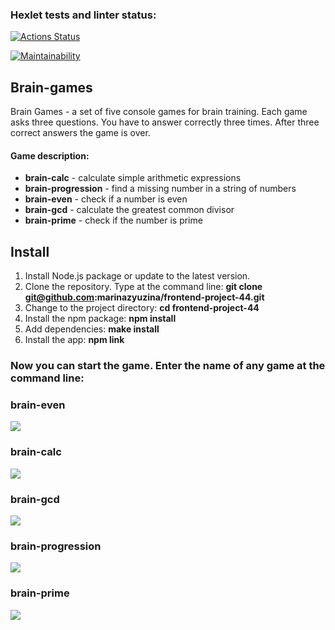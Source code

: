 ### Hexlet tests and linter status:

[![Actions Status](https://github.com/marinazyuzina/frontend-project-44/workflows/hexlet-check/badge.svg)](https://github.com/marinazyuzina/frontend-project-44/actions)

[![Maintainability](https://api.codeclimate.com/v1/badges/5c29695078235a2dc453/maintainability)](https://codeclimate.com/github/marinazyuzina/frontend-project-44/maintainability)

## Brain-games
Brain Games - a set of five console games for brain training. Each game asks three questions. You have to answer correctly three times. After three correct answers the game is over. 
#### Game description:
* **brain-calc** -  calculate simple arithmetic expressions 
* **brain-progression** - find a missing number in a string of numbers
* **brain-even** - check if a number is even
* **brain-gcd** - calculate the greatest common divisor
* **brain-prime** - check if the number is prime

## Install
1. Install Node.js package or update to the latest version. 
2. Clone the repository. Type at the command line: **git clone git@github.com:marinazyuzina/frontend-project-44.git**
3. Change to the project directory: **cd frontend-project-44**
4. Install the npm package: **npm install**
5. Add dependencies: **make install**
6. Install the app: **npm link**
### Now you can start the game. Enter the name of any game at the command line:
 
### brain-even
<a href="https://asciinema.org/a/554328" target="_blank"><img src="https://asciinema.org/a/554328.svg" /></a>

### brain-calc
<a href="https://asciinema.org/a/555333" target="_blank"><img src="https://asciinema.org/a/555333.svg" /></a>

### brain-gcd
<a href="https://asciinema.org/a/555806" target="_blank"><img src="https://asciinema.org/a/555806.svg" /></a>

### brain-progression
<a href="https://asciinema.org/a/556846" target="_blank"><img src="https://asciinema.org/a/556846.svg" /></a>

### brain-prime
<a href="https://asciinema.org/a/557604" target="_blank"><img src="https://asciinema.org/a/557604.svg" /></a>